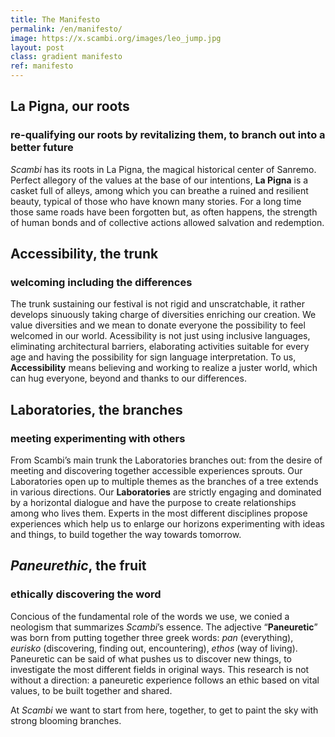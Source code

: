 ```yaml
---
title: The Manifesto
permalink: /en/manifesto/
image: https://x.scambi.org/images/leo_jump.jpg
layout: post
class: gradient manifesto
ref: manifesto
---
```

## La Pigna, our roots

### re-qualifying our roots by revitalizing them, to branch out into a better future

*Scambi* has its roots in La Pigna, the magical historical center of Sanremo. Perfect allegory of the values at the base of our intentions, **La Pigna** is a casket full of alleys, among which you can breathe a ruined and resilient beauty, typical of those who have known many stories. For a long time those same roads have been forgotten but, as often happens, the strength of human bonds and of collective actions allowed salvation and redemption.

## Accessibility, the trunk

### welcoming including the differences

The trunk sustaining our festival is not rigid and unscratchable, it rather develops sinuously taking charge of diversities enriching our creation. We value diversities and we mean to donate everyone the possibility to feel welcomed in our world. Acessibility is not just using inclusive languages, eliminating architectural barriers, elaborating activities suitable for every age and having the possibility for sign language interpretation. To us, **Accessibility** means believing and working to realize a juster world, which can hug everyone, beyond and thanks to our differences.

## Laboratories, the branches

### meeting experimenting with others

From Scambi’s main trunk the Laboratories branches out: from the desire of meeting and discovering together accessible experiences sprouts. Our Laboratories open up to multiple themes as the branches of a tree extends in various directions. Our **Laboratories** are strictly engaging and dominated by a horizontal dialogue and have the purpose to create relationships among who lives them. Experts in the most different disciplines propose experiences which help us to enlarge our horizons experimenting with ideas and things, to build together the way towards tomorrow.

## <cite>Paneurethic</cite>, the fruit

### ethically discovering the word

Concious of the fundamental role of the words we use, we conied a neologism that summarizes *Scambi*’s essence. The adjective <q>**Paneuretic**</q> was born from putting together three greek words: *pan* (everything), *eurisko* (discovering, finding out, encountering), *ethos* (way of living). Paneuretic can be said of what pushes us to discover new things, to investigate the most different fields in original ways. This research is not without a direction: a paneuretic experience follows an ethic based on vital values, to be built together and shared.

At *Scambi* we want to start from here, together, to get to paint the sky with strong blooming branches. 
